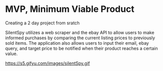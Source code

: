 # MVP, Minimum Viable Product

Creating a 2 day project from sratch


SilentSpy utilizes a web scraper and the ebay API to allow users to make informed purchases by comparing the current listing prices to previously sold items. The application also allows users to input their email, ebay query, and target price to be notified when their product reaches a certain value.

https://s5.gifyu.com/images/silentSpy.gif
